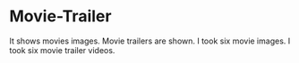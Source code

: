 # Movie-Trailer
It shows movies images.
Movie trailers are shown.
I took six movie images.
I took six movie trailer videos.
